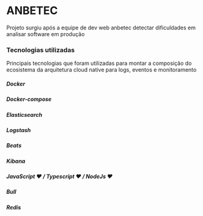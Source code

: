 # ANBETEC 
Projeto surgiu após a equipe de dev web anbetec detectar dificuldades em analisar software em produção

### Tecnologias utilizadas
Principais tecnologias que foram utilizadas para montar a composição do ecosistema da arquitetura cloud native para logs, eventos e monitoramento

##### Docker
##### Docker-compose
##### Elasticsearch
##### Logstash
##### Beats
##### Kibana
##### JavaScript ♥ / Typescript ♥ / NodeJs ♥
##### Bull
##### Redis